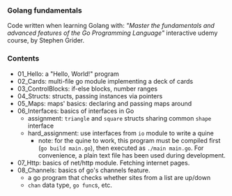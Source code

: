 ### Golang fundamentals
Code written when learning Golang with:
*"Master the fundamentals and advanced features of the Go Programming Language"*
interactive udemy course, by Stephen Grider.

### Contents
* 01_Hello: a "Hello, World!" program
* 02_Cards: multi-file go module implementing a deck of cards
* 03_ControlBlocks: if-else blocks, number ranges
* 04_Structs: structs, passing instances via pointers
* 05_Maps: maps' basics: declaring and passing maps around
* 06_Interfaces: basics of interfaces in Go
    * assignment: `triangle` and `square` structs sharing common `shape` interface
    * hard_assignment: use interfaces from `io` module to write a quine
        * note: for the quine to work, this program must be compiled first (`go build main.go`),
        then executed as `./main main.go`. For convenience, a plain text file
        has been used during development.
* 07_Http: basics of net/http module. Fetching internet pages.
* 08_Channels: basics of go's channels feature.
    * a go program that checks whether sites from a list are up/down
    * `chan` data type, `go func`s, etc.
